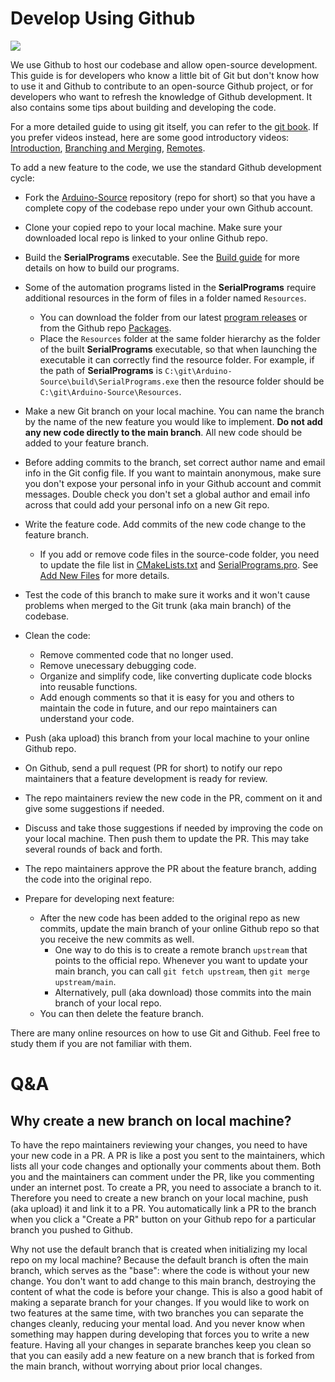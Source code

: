 # Develop Using Github

[<img src="https://canary.discordapp.com/api/guilds/695809740428673034/widget.png?style=banner2">](https://discord.gg/cQ4gWxN)

We use Github to host our codebase and allow open-source development. This guide is for developers who know a little bit of Git but don't know how to use it and Github to contribute to an open-source Github project, or for developers who want to refresh the knowledge of Github development. It also contains some tips about building and developing the code.

For a more detailed guide to using git itself, you can refer to the [git book](https://git-scm.com/book/en). If you prefer videos instead, here are some good introductory videos: [Introduction](https://www.youtube.com/watch?v=uR6G2v_WsRA), [Branching and Merging](https://www.youtube.com/watch?v=FyAAIHHClqI), [Remotes](https://www.youtube.com/watch?v=Gg4bLk8cGNo).

To add a new feature to the code, we use the standard Github development cycle:

- Fork the [Arduino-Source](https://github.com/PokemonAutomation/Arduino-Source/tree/main/SerialPrograms/Source) repository (repo for short) so that you have a complete copy of the codebase repo under your own Github account.
- Clone your copied repo to your local machine. Make sure your downloaded local repo is linked to your online Github repo.
- Build the **SerialPrograms** executable. See the [Build guide](https://github.com/PokemonAutomation/Arduino-Source/blob/main/SerialPrograms/README.md) for more details on how to build our programs.
- Some of the automation programs listed in the **SerialPrograms** require additional resources in the form of files in a folder named `Resources`.
	- You can download the folder from our latest [program releases](https://github.com/PokemonAutomation/ComputerControl/releases) or from the Github repo [Packages](https://github.com/PokemonAutomation/Packages).
	- Place the `Resources` folder at the same folder hierarchy as the folder of the built **SerialPrograms** executable, so that when launching the executable it can correctly find the resource folder.
	For example, if the path of **SerialPrograms** is `C:\git\Arduino-Source\build\SerialPrograms.exe` then the resource folder should be `C:\git\Arduino-Source\Resources`.
- Make a new Git branch on your local machine. You can name the branch by the name of the new feature you would like to implement. **Do not add any new code directly to the main branch**. All new code should be added to your feature branch. 
- Before adding commits to the branch, set correct author name and email info in the Git config file. If you want to maintain anonymous, make sure you don't expose your personal info in your Github account and commit messages. Double check you don't set a global author and email info across that could add your personal info on a new Git repo.
- Write the feature code. Add commits of the new code change to the feature branch.
	- If you add or remove code files in the source-code folder, you need to update the file list in [CMakeLists.txt](https://github.com/PokemonAutomation/Arduino-Source/blob/main/SerialPrograms/CMakeLists.txt) and [SerialPrograms.pro](https://github.com/PokemonAutomation/Arduino-Source/blob/main/SerialPrograms/SerialPrograms.pro). See [Add New Files](./NewFiles.md) for more details.

- Test the code of this branch to make sure it works and it won't cause problems when merged to the Git trunk (aka main branch) of the codebase.
- Clean the code:
	- Remove commented code that no longer used.
	- Remove unecessary debugging code.
	- Organize and simplify code, like converting duplicate code blocks into reusable functions.
	- Add enough comments so that it is easy for you and others to maintain the code in future, and our repo maintainers can understand your code.
- Push (aka upload) this branch from your local machine to your online Github repo.
- On Github, send a pull request (PR for short) to notify our repo maintainers that a feature development is ready for review.
- The repo maintainers review the new code in the PR, comment on it and give some suggestions if needed.
- Discuss and take those suggestions if needed by improving the code on your local machine. Then push them to update the PR. This may take several rounds of back and forth.
- The repo maintainers approve the PR about the feature branch, adding the code into the original repo.
- Prepare for developing next feature:
	- After the new code has been added to the original repo as new commits, update the main branch of your online Github repo so that you receive the new commits as well. 
	  - One way to do this is to create a remote branch `upstream` that points to the official repo. Whenever you want to update your main branch, you can call `git fetch upstream`, then `git merge upstream/main`.
	  - Alternatively, pull (aka download) those commits into the main branch of your local repo.
	- You can then delete the feature branch.

There are many online resources on how to use Git and Github. Feel free to study them if you are not familiar with them.

# Q&A

## Why create a new branch on local machine?

To have the repo maintainers reviewing your changes, you need to have your new code in a PR. A PR is like a post you sent to the maintainers, which lists all your code changes and optionally your comments about them. Both you and the maintainers can comment under the PR, like you commenting under an internet post. To create a PR, you need to associate a branch to it. Therefore you need to create a new branch on your local machine, push (aka upload) it and link it to a PR. You automatically link a PR to the branch when you click a "Create a PR" button on your Github repo for a particular branch you pushed to Github.

Why not use the default branch that is created when initializing my local repo on my local machine? Because the default branch is often the main branch, which serves as the "base": where the code is without your new change. You don't want to add change to this main branch, destroying the content of what the code is before your change.
This is also a good habit of making a separate branch for your changes. If you would like to work on two features at the same time, with two branches you can separate the changes cleanly, reducing your mental load. And you never know when something may happen during developing that forces you to write a new feature. Having all your changes in separate branches keep you clean so that you can easily add a new feature on a new branch that is forked from the main branch, without worrying about prior local changes.
